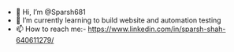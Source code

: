 - 👋 Hi, I’m @Sparsh681
- 🌱 I’m currently learning to build website and automation testing
- 📫 How to reach me:- https://www.linkedin.com/in/sparsh-shah-640611279/

<!---
Sparsh681/Sparsh681 is a ✨ special ✨ repository because its `README.md` (this file) appears on your GitHub profile.
You can click the Preview link to take a look at your changes.
--->
